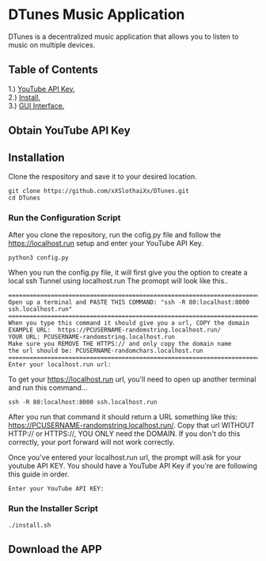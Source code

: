 # DTunes Music Application
DTunes is a decentralized music application that allows you to listen to music on multiple devices. 
## Table of Contents

 
1.) [YouTube API Key. ](#youtubekey)      
2.) [Install. ](#install)   
3.) [GUI Interface. ](#GUI)

<a name="youtubekey"></a> 
<a name="install"></a> 
<a name="GUI"></a> 

## Obtain YouTube API Key
## Installation

Clone the respository and save it to your desired location. 
```
git clone https://github.com/xXSlothaiXx/DTunes.git
cd DTunes
```

### Run the Configuration Script

After you clone the repository, run the cofig.py file and follow the https://localhost.run setup and enter your YouTube API Key. 

```
python3 config.py
```

When you run the config.py file, it will first give you the option to create a local ssh Tunnel using localhost.run
The promopt will look like this..
```
===========================================================================
Open up a terminal and PASTE THIS COMMAND: "ssh -R 80:localhost:8000 ssh.localhost.run"
===========================================================================
When you type this command it should give you a url, COPY the domain
EXAMPLE URL:  https://PCUSERNAME-randomstring.localhost.run/
YOUR URL: PCUSERNAME-randomstring.localhost.run
Make sure you REMOVE THE HTTPS:// and only copy the domain name
the url should be: PCUSERNAME-randomchars.localhost.run
===========================================================================
Enter your localhost.run url:
```
To get your https://localhost.run  url, you'll need to open up another terminal and run this command...

```
ssh -R 80:localhost:8000 ssh.localhost.run
```

After you run that command it should return a URL something like this: https://PCUSERNAME-randomstring.localhost.run/. Copy that url WITHOUT HTTP:// or HTTPS://, YOU ONLY need the DOMAIN. If you don't do this correctly, your port forward will not work correctly. 

Once you've entered your localhost.run url, the prompt will ask for your youtube API KEY. You should have a YouTube API Key if you're are following this guide in order. 

```
Enter your YouTube API KEY:
```

### Run the Installer Script 

```
./install.sh
```







## Download the APP
